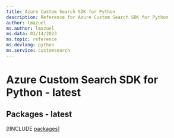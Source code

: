 ```yaml
---
title: Azure Custom Search SDK for Python
description: Reference for Azure Custom Search SDK for Python
author: lmazuel
ms.author: lmazuel
ms.data: 03/14/2023
ms.topic: reference
ms.devlang: python
ms.service: customsearch
---
```

# Azure Custom Search SDK for Python - latest
## Packages - latest
[!INCLUDE [packages](custom-search-index.md)]